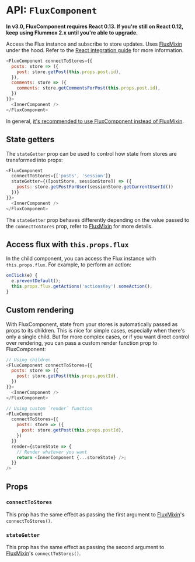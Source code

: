API: `FluxComponent`
===============

**In v3.0, FluxComponent requires React 0.13. If you're still on React 0.12, keep using Flummox 2.x until you're able to upgrade.**

Access the Flux instance and subscribe to store updates. Uses [FluxMixin](FluxMixin.md) under the hood. Refer to the [React integration guide](../react-integration.md) for more information.


```js
<FluxComponent connectToStores={{
  posts: store => ({
    post: store.getPost(this.props.post.id),
  }),
  comments: store => ({
    comments: store.getCommentsForPost(this.props.post.id),
  })
}}>
  <InnerComponent />
</FluxComponent>
```

In general, [it's recommended to use FluxComponent instead of FluxMixin](../why-flux-component-is-better-than-flux-mixin.md).

State getters
-------------

The `stateGetter` prop can be used to control how state from stores are transformed into props:

```js
<FluxComponent 
  connectToStores={['posts', 'session']}
  stateGetter={([postStore, sessionStore]) => ({
    posts: store.getPostForUser(sessionStore.getCurrentUserId())
  })}
}}>
  <InnerComponent />
</FluxComponent>
```

The `stateGetter` prop behaves differently depending on the value passed to the `connectToStores` prop, refer to [FluxMixin](FluxMixin.md) for more details.


Access flux with `this.props.flux`
----------------------------------

In the child component, you can access the Flux instance with `this.props.flux`. For example, to perform an action:

```js
onClick(e) {
  e.preventDefault();
  this.props.flux.getActions('actionsKey').someAction();
}
```

Custom rendering
----------------

With FluxComponent, state from your stores is automatically passed as props to its children. This is nice for simple cases, especially when there's only a single child. But for more complex cases, or if you want direct control over rendering, you can pass a custom render function prop to FluxComponent:

```js
// Using children
<FluxComponent connectToStores={{
  posts: store => ({
    post: store.getPost(this.props.postId),
  })
}}>
  <InnerComponent />
</FluxComponent>

// Using custom `render` function
<FluxComponent
  connectToStores={{
    posts: store => ({
      post: store.getPost(this.props.postId),
    })
  }}
  render={storeState => {
    // Render whatever you want
    return <InnerComponent {...storeState} />;
  }}
/>
```

Props
-----

### `connectToStores`

This prop has the same effect as passing the first argument to [FluxMixin](FluxMixin.md)'s `connectToStores()`.

### `stateGetter`

This prop has the same effect as passing the second argument to [FluxMixin](FluxMixin.md)'s `connectToStores()`.
